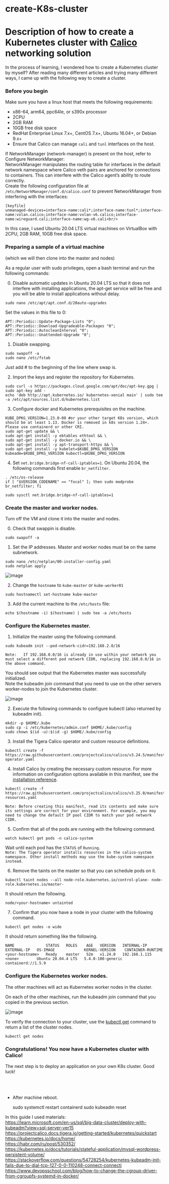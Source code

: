 # create-K8s-cluster
# Description of how to create a Kubernetes cluster with [Calico](https://projectcalico.docs.tigera.io/about/about-calico "What is Calico?") networking solution  

In the process of learning, I wondered how to create a Kubernetes cluster by myself? After reading many different articles and trying many different ways, I came up with the following way to create a cluster.

### Before you begin

Make sure you have a linux host that meets the following requirements:  

+ x86-64, arm64, ppc64le, or s390x processor
+ 2CPU
+ 2GB RAM
+ 10GB free disk space
+ RedHat Enterprise Linux 7.x+, CentOS 7.x+, Ubuntu 16.04+, or Debian 9.x+
+ Ensure that Calico can manage `cali` and `tunl` interfaces on the host. 

If NetworkManager (network-manager) is present on the host, refer to Configure NetworkManager:  
NetworkManager manipulates the routing table for interfaces in the default network namespace where Calico veth pairs are anchored for connections to containers. This can interfere with the Calico agent’s ability to route correctly.  
Create the following configuration file at `/etc/NetworkManager/conf.d/calico.conf` to prevent NetworkManager from interfering with the interfaces:

    [keyfile]  
    unmanaged-devices=interface-name:cali*;interface-name:tunl*;interface-name:vxlan.calico;interface-name:vxlan-v6.calico;interface-name:wireguard.cali;interface-name:wg-v6.cali<br/>
    
In this case, I used Ubuntu 20.04 LTS virtual machines on VirtualBox with 2CPU, 2GB RAM, 10GB free disk space.  

### Preparing a sample of a virtual machine
(which we will then clone into the master and nodes)

As a regular user with sudo privileges, open a bash terminal and run the following commands:

  0. Disable automatic updates in Ubuntu 20.04 LTS so that it does not interfere with installing applications, the apt-get service will be free and you will be able to install applications without delay.
  
    sudo nano /etc/apt/apt.conf.d/20auto-upgrades
    
   Set the values in this file to 0:
  
    APT::Periodic::Update-Package-Lists "0";
    APT::Periodic::Download-Upgradeable-Packages "0";
    APT::Periodic::AutocleanInterval "0";
    APT::Periodic::Unattended-Upgrade "0";

  1. Disable swapping.
  
    sudo swapoff -a
    sudo nano /etc/fstab
    
  Just add # to the beginning of the line where swap is.

  2. Import the keys and register the repository for Kubernetes.
  
    sudo curl -s https://packages.cloud.google.com/apt/doc/apt-key.gpg | sudo apt-key add -
    echo 'deb http://apt.kubernetes.io/ kubernetes-xenial main' | sudo tee -a /etc/apt/sources.list.d/kubernetes.list

  3. Configure docker and Kubernetes prerequisites on the machine.
  
    KUBE_DPKG_VERSION=1.23.0-00 #or your other target K8s version, which should be at least 1.13. Docker is removed in k8s version 1.24+. Please use containerd or other CRI.
    sudo apt-get update && \
    sudo apt-get install -y ebtables ethtool && \
    sudo apt-get install -y docker.io && \
    sudo apt-get install -y apt-transport-https && \
    sudo apt-get install -y kubelet=$KUBE_DPKG_VERSION kubeadm=$KUBE_DPKG_VERSION kubectl=$KUBE_DPKG_VERSION

  4. Set `net.bridge.bridge-nf-call-iptables=1`. On Ubuntu 20.04, the following commands first enable `br_netfilter`.
  
    . /etc/os-release
    if [ "$VERSION_CODENAME" == "focal" ]; then sudo modprobe br_netfilter; fi
    
    sudo sysctl net.bridge.bridge-nf-call-iptables=1
    
      
### Create the master and worker nodes.
Turn off the VM and clone it into the master and nodes.  
  
  0. Check that swappin is disable.
  
    sudo swapoff -a

  1. Set the IP addresses. Master and worker nodes must be on the same subnetwork.
  
    sudo nano /etc/netplan/00-installer-config.yaml
    sudo netplan apply  
    
  ![image](https://user-images.githubusercontent.com/97964258/210066370-a72a44c4-39fc-41ee-a9db-4fdbf960999e.png)

    
  2. Change the `hostname` to `kube-master` or `kube-worker01`
  
    sudo hostnamectl set-hostname kube-master
    
  3. Add the current machine to the `/etc/hosts` file:
  
    echo $(hostname -i) $(hostname) | sudo tee -a /etc/hosts
    
### Configure the Kubernetes master.
  
  1. Initialize the master using the following command.
  
    sudo kubeadm init --pod-network-cidr=192.168.2.0/16
    
  `Note:  
  If 192.168.0.0/16 is already in use within your network you must select a different pod network CIDR, replacing 192.168.0.0/16 in the above command.`
  
  You should see output that the Kubernetes master was successfully initialized.  
  Note the kubeadm join command that you need to use on the other servers worker-nodes to join the Kubernetes cluster.
  
  ![image](https://user-images.githubusercontent.com/97964258/205933500-ca0a30b6-030f-495f-97dc-86842a15b993.png)
  
  2. Execute the following commands to configure kubectl (also returned by kubeadm init).
  
    mkdir -p $HOME/.kube
    sudo cp -i /etc/kubernetes/admin.conf $HOME/.kube/config
    sudo chown $(id -u):$(id -g) $HOME/.kube/config

  3. Install the Tigera Calico operator and custom resource definitions.
  
    kubectl create -f https://raw.githubusercontent.com/projectcalico/calico/v3.24.5/manifests/tigera-operator.yaml

  4. Install Calico by creating the necessary custom resource. For more information on configuration options available in this manifest, see the [installation reference](https://projectcalico.docs.tigera.io/reference/installation/api).  
  
    kubectl create -f https://raw.githubusercontent.com/projectcalico/calico/v3.25.0/manifests/custom-resources.yaml
  
  `Note: Before creating this manifest, read its contents and make sure its settings are correct for your environment. For example, you may need to change the default IP pool CIDR to match your pod network CIDR.`
  
  5. Confirm that all of the pods are running with the following command.
  
    watch kubectl get pods -n calico-system

  Wait until each pod has the `STATUS` of `Running`.  
  `Note: The Tigera operator installs resources in the calico-system namespace. Other install methods may use the kube-system namespace instead.`
  
  6. Remove the taints on the master so that you can schedule pods on it.
  
    kubectl taint nodes --all node-role.kubernetes.io/control-plane- node-role.kubernetes.io/master-

  It should return the following.
  
    node/<your-hostname> untainted

  7. Confirm that you now have a node in your cluster with the following command.
  
    kubectl get nodes -o wide

  It should return something like the following.
  
    NAME              STATUS   ROLES    AGE   VERSION   INTERNAL-IP   EXTERNAL-IP   OS-IMAGE             KERNEL-VERSION    CONTAINER-RUNTIME
    <your-hostname>   Ready    master   52m   v1.24.0   192.168.1.115   <none>        Ubuntu 20.04.4 LTS   5.4.0-100-generic   containerd://1.5.9
    
  
  ### Configure the Kubernetes worker nodes.
  
  The other machines will act as Kubernetes worker nodes in the cluster.

  On each of the other machines, run the kubeadm join command that you copied in the previous section.  
  
  ![image](https://user-images.githubusercontent.com/97964258/205933835-0718e3d1-62d4-4c34-a0cc-c0d84be92191.png)
  
  To verify the connection to your cluster, use the [kubectl get](https://kubernetes.io/docs/reference/generated/kubectl/kubectl-commands) command to return a list of the cluster nodes.
  
    kubectl get nodes
  
  ### Congratulations! You now have a Kubernetes cluster with Calico!  
  The next step is to deploy an application on your own K8s cluster. Good luck!<br/><br/><br/><br/>
  
  * After machine reboot.  
  
    sudo systemctl restart containerd
    sudo kubeadm reset
    
    

  In this guide I used materials:  
  https://learn.microsoft.com/en-us/sql/big-data-cluster/deploy-with-kubeadm?view=sql-server-ver15  
  https://projectcalico.docs.tigera.io/getting-started/kubernetes/quickstart  
  https://kubernetes.io/docs/home/  
  https://habr.com/ru/post/530352/  
  https://kubernetes.io/docs/tutorials/stateful-application/mysql-wordpress-persistent-volume/  
  https://stackoverflow.com/questions/54728254/kubernetes-kubeadm-init-fails-due-to-dial-tcp-127-0-0-110248-connect-connecti  
  https://www.devopsschool.com/blog/how-to-change-the-cgroup-driver-from-cgroupfs-systemd-in-docker/  
